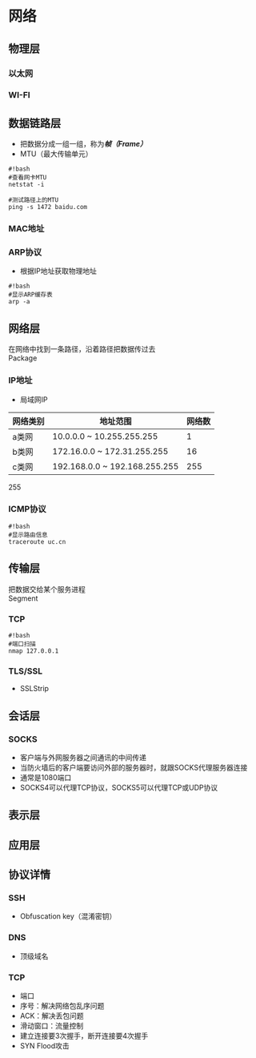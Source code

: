 # 网络

## 物理层
### 以太网
### WI-FI

## 数据链路层 
* 把数据分成一组一组，称为***帧（Frame）***
* MTU（最大传输单元）

```
#!bash
#查看网卡MTU
netstat -i

#测试路径上的MTU
ping -s 1472 baidu.com
```

### MAC地址
### ARP协议
* 根据IP地址获取物理地址

```
#!bash
#显示ARP缓存表
arp -a
```


## 网络层 
在网络中找到一条路径，沿着路径把数据传过去  
Package

### IP地址
* 局域网IP

|网络类别  |地址范围                       |网络数
|--        |-------------                  |----------
a类网      |10.0.0.0 ~ 10.255.255.255      |1
b类网      |172.16.0.0 ~ 172.31.255.255    | 16
c类网      |192.168.0.0 ~ 192.168.255.255  | 255

255
### ICMP协议
```
#!bash
#显示路由信息
traceroute uc.cn
```

## 传输层 
把数据交给某个服务进程  
Segment

### TCP
```
#!bash
#端口扫描
nmap 127.0.0.1
```
### TLS/SSL
* SSLStrip
## 会话层 
### SOCKS
* 客户端与外网服务器之间通讯的中间传递
* 当防火墙后的客户端要访问外部的服务器时，就跟SOCKS代理服务器连接
* 通常是1080端口
* SOCKS4可以代理TCP协议，SOCKS5可以代理TCP或UDP协议

## 表示层

## 应用层


## 协议详情
### SSH
* Obfuscation key（混淆密钥）

### DNS
* 顶级域名

### TCP
* 端口
* 序号：解决网络包乱序问题
* ACK：解决丢包问题
* 滑动窗口：流量控制
* 建立连接要3次握手，断开连接要4次握手
* SYN Flood攻击